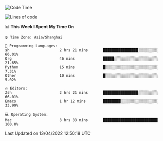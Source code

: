 <!--START_SECTION:waka-->
![Code Time](http://img.shields.io/badge/Code%20Time-695%20hrs%2055%20mins-blue)

![Lines of code](https://img.shields.io/badge/From%20Hello%20World%20I%27ve%20Written-22%20Thousand%20lines%20of%20code-blue)

📊 **This Week I Spent My Time On** 

```text
⌚︎ Time Zone: Asia/Shanghai

💬 Programming Languages: 
sh                       2 hrs 21 mins       ████████████████░░░░░░░░░   66.01% 
Org                      46 mins             █████░░░░░░░░░░░░░░░░░░░░   21.65% 
Python                   15 mins             █░░░░░░░░░░░░░░░░░░░░░░░░   7.31% 
Other                    10 mins             █░░░░░░░░░░░░░░░░░░░░░░░░   5.02%

🔥 Editors: 
Zsh                      2 hrs 21 mins       ████████████████░░░░░░░░░   66.01% 
Emacs                    1 hr 12 mins        ████████░░░░░░░░░░░░░░░░░   33.99%

💻 Operating System: 
Mac                      3 hrs 33 mins       █████████████████████████   100.0%

```


 Last Updated on 13/04/2022 12:50:18 UTC
<!--END_SECTION:waka-->
